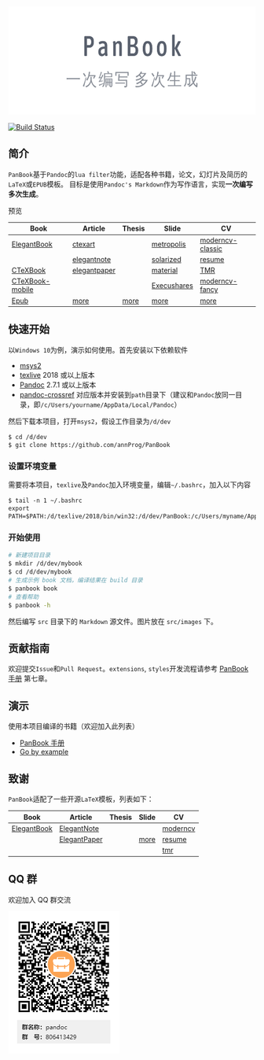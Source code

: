 <p align="center">
  <img height="220" src="src/images/logo.png">
</p>

[![Build Status](https://ci.annhe.net/api/badges/annProg/PanBook/status.svg)](https://ci.annhe.net/annProg/PanBook)

## 简介
`PanBook`基于`Pandoc`的`lua filter`功能，适配各种书籍，论文，幻灯片及简历的`LaTeX`或`EPUB`模板。
目标是使用`Pandoc's Markdown`作为写作语言，实现**一次编写 多次生成**。

预览

| Book | Article | Thesis | Slide | CV |
| --- | --- | --- | --- | --- |
|[ElegantBook](https://panbook.annhe.net/pub/PanBook-book-elegantbook-pc.pdf) | [ctexart](https://panbook.annhe.net/pub/article-art-ctexart.pdf)|| [metropolis](https://panbook.annhe.net/pub/beamer-slide-metropolis.pdf) |[moderncv-classic](https://panbook.annhe.net/pub/cv-cv-moderncv-classic-blue.pdf)|
|| [elegantnote](https://panbook.annhe.net/pub/article-art-elegantnote.pdf) | |[solarized](https://panbook.annhe.net/pub/beamer-slide-solarized.pdf)|[resume](https://panbook.annhe.net/pub/cv-cv-resume.pdf)|
|[CTeXBook](https://panbook.annhe.net/pub/PanBook-book-ctexbook-pc.pdf) | [elegantpaper](https://panbook.annhe.net/pub/article-art-elegantpaper.pdf) | | [material](https://panbook.annhe.net/pub/beamer-slide-material.pdf)| [TMR](https://panbook.annhe.net/pub/cv-cv-tmr.pdf)|
|[CTeXBook-mobile](https://panbook.annhe.net/pub/PanBook-book-ctexbook-mobile.pdf)| | | [Execushares](https://panbook.annhe.net/pub/beamer-slide-Execushares.pdf)|[moderncv-fancy](https://panbook.annhe.net/pub/cv-cv-moderncv-fancy-blue.pdf) |
|[Epub](https://panbook.annhe.net/pub/PanBook.epub)  | [more](https://github.com/annProg/PanBook/tree/master/demo/article)| [more](https://github.com/annProg/PanBook/tree/master/demo/thesis) |[more](https://github.com/annProg/PanBook/tree/master/demo/beamer) |[more](https://github.com/annProg/PanBook/tree/master/demo/cv) |

## 快速开始
以`Windows 10`为例，演示如何使用。首先安装以下依赖软件

- [msys2](https://www.msys2.org/)
- [texlive](http://mirror.ctan.org/systems/texlive/Images/) 2018 或以上版本
- [Pandoc](https://pandoc.org/installing.html) 2.7.1 或以上版本
- [pandoc-crossref](https://github.com/lierdakil/pandoc-crossref/releases) 对应版本并安装到`path`目录下（建议和`Pandoc`放同一目录，即`/c/Users/yourname/AppData/Local/Pandoc`）

然后下载本项目，打开`msys2`，假设工作目录为`/d/dev`

```
$ cd /d/dev
$ git clone https://github.com/annProg/PanBook
```

### 设置环境变量
需要将本项目，`texlive`及`Pandoc`加入环境变量，编辑`~/.bashrc`，加入以下内容

```
$ tail -n 1 ~/.bashrc
export PATH=$PATH:/d/texlive/2018/bin/win32:/d/dev/PanBook:/c/Users/myname/AppData/Local/Pandoc
```

### 开始使用

```bash
# 新建项目目录
$ mkdir /d/dev/mybook
$ cd /d/dev/mybook
# 生成示例 book 文档，编译结果在 build 目录
$ panbook book
# 查看帮助
$ panbook -h
```
然后编写 `src` 目录下的 `Markdown` 源文件。图片放在 `src/images` 下。

## 贡献指南
欢迎提交`Issue`和`Pull Request`。`extensions`, `styles`开发流程请参考 [PanBook 手册](https://panbook.annhe.net/pub/PanBook-book-elegantbook-pc.pdf) 第七章。

## 演示

使用本项目编译的书籍（欢迎加入此列表）

- [PanBook 手册](https://panbook.annhe.net/pub/PanBook-book-elegantbook-pc.pdf)
- [Go by example](https://github.com/pandoc-ebook/gobyexample-zh)

## 致谢
`PanBook`适配了一些开源`LaTeX`模板，列表如下：

| Book | Article | Thesis | Slide | CV |
| -- | --- | --- | --- | --- |
| [ElegantBook](https://github.com/ElegantLaTeX/ElegantBook) | [ElegantNote](https://github.com/ElegantLaTeX/ElegantNote) | | | [moderncv](https://github.com/xdanaux/moderncv) |
| | [ElegantPaper](https://github.com/ElegantLaTeX/ElegantPaper) | |[more](https://github.com/annProg/PanBook/tree/master/styles/slide) | [resume](https://github.com/billryan/resume) |
| | | | | [tmr](https://github.com/TheMartianLife/TheMartianResume) |

## QQ 群
欢迎加入 QQ 群交流

![](src/images/qq.png)